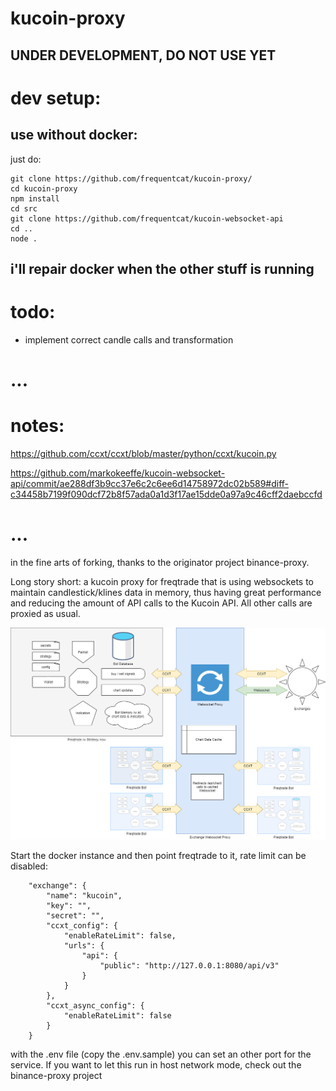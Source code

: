 # kucoin-proxy



## UNDER DEVELOPMENT, DO NOT USE YET

# dev setup:
## use without docker:
just do:
```
git clone https://github.com/frequentcat/kucoin-proxy/
cd kucoin-proxy
npm install
cd src
git clone https://github.com/frequentcat/kucoin-websocket-api
cd ..
node .
```

## i'll repair docker when the other stuff is running


# todo:

- implement correct candle calls and transformation 

# ...

# notes:
https://github.com/ccxt/ccxt/blob/master/python/ccxt/kucoin.py

https://github.com/markokeeffe/kucoin-websocket-api/commit/ae288df3b9cc37e6c2c6ee6d14758972dc02b589#diff-c34458b7199f090dcf72b8f57ada0a1d3f17ae15dde0a97a9c46cff2daebccfd
# ...

in the fine arts of forking, thanks to the originator project binance-proxy.



Long story short: a kucoin proxy for freqtrade that is using websockets to maintain candlestick/klines data in memory, thus having great performance and reducing the amount of API calls to the Kucoin API.
All other calls are proxied as usual.

![schema](proxy_scheme.png)

Start the docker instance and then point freqtrade to it, rate limit can be disabled:

```
    "exchange": {
        "name": "kucoin",
        "key": "",
        "secret": "",
        "ccxt_config": {
            "enableRateLimit": false,
            "urls": {
                "api": {
                    "public": "http://127.0.0.1:8080/api/v3"
                }
            }
        },
        "ccxt_async_config": {
            "enableRateLimit": false
        }
    }
```

with the .env file (copy the .env.sample) you can set an other port for the service.
If you want to let this run in host network mode, check out the binance-proxy project


